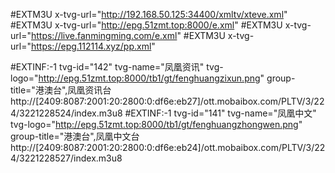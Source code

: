 #EXTM3U x-tvg-url="http://192.168.50.125:34400/xmltv/xteve.xml"
#EXTM3U x-tvg-url="http://epg.51zmt.top:8000/e.xml"
#EXTM3U x-tvg-url="https://live.fanmingming.com/e.xml"
#EXTM3U x-tvg-url="https://epg.112114.xyz/pp.xml"

#EXTINF:-1 tvg-id="142" tvg-name="凤凰资讯" tvg-logo="http://epg.51zmt.top:8000/tb1/gt/fenghuangzixun.png" group-title="港澳台",凤凰资讯台
http://[2409:8087:2001:20:2800:0:df6e:eb27]/ott.mobaibox.com/PLTV/3/224/3221228524/index.m3u8
#EXTINF:-1 tvg-id="141" tvg-name="凤凰中文" tvg-logo="http://epg.51zmt.top:8000/tb1/gt/fenghuangzhongwen.png" group-title="港澳台",凤凰中文台
http://[2409:8087:2001:20:2800:0:df6e:eb24]/ott.mobaibox.com/PLTV/3/224/3221228527/index.m3u8
